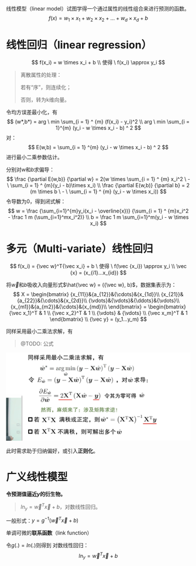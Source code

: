 线性模型（linear model）试图学得一个通过属性的线性组合来进行预测的函数。
$$
f(x) = w_1 \times x_1 + w_2 \times x_2 + ... + w_d \times x_d + b
$$

# 线性回归（linear regression）

$$
f(x_i) = w \times x_i + b \\
使得 \ f(x_i) \approx y_i
$$

> 离散属性的处理：
>
> 若有“序”，则连续化；
>
> 否则，转为k维向量。

令均方误差最小化，有
$$
(w*,b*) = arg \ min \sum_{i = 1} ^ {m} (f(x_i) - y_i)^2 \\
arg \ min \sum_{i = 1}^{m} (y_i - w \times x_i - b) ^ 2
$$
对：
$$
E(w,b) = \sum_{i = 1} ^{m} (y_i - w \times x_i - b) ^ 2
$$
进行最小二乘参数估计。

分别对$w$和$b$求偏导：
$$
\frac {\partial E(w,b)} {\partial w} = 2(w \times \sum_{i = 1} ^ {m} x_i^2 \ - \ \sum_{i = 1} ^ {m}(y_i - b)\times x_i) \\
\frac {\partial E(w,b)} {\partial b} = 2 (m \times b \ - \ \sum_{i = 1} ^ {m} (y_i - w \times x_i))
$$
令导数为0，得到闭式解：
$$
w = \frac {\sum_{i=1}^{m}y_i(x_i - \overline{x})} {\sum_{i = 1} ^ {m}x_i^2 - \frac 1 m (\sum_{i=1}^mx_i^2)} \\
b = \frac 1 m \sum_{i=1}^m(y_i - w \times x_i)
$$

# 多元（Multi-variate）线性回归

$$
f(x_i) = {\vec w}^T{\vec x_i} + b \
使得 \ f(\vec {x_i}) \approx y_i \\
\vec {x} = (x_{i1}...x_{id})
$$



将$\vec w$和$b$吸收入向量形式$\hat{\vec w} = ({\vec w}, b)$，数据集表示为：
$$
X = 
\begin{bmatrix}
{x_{11}}&{a_{12}}&{\cdots}&{x_{1d}}\\
{x_{21}}&{a_{22}}&{\cdots}&{x_{2d}}\\
{\vdots}&{\vdots}&{\ddots}&{\vdots}\\
{x_{m1}}&{a_{m2}}&{\cdots}&{x_{md}}\\
\end{bmatrix} = 
\begin{bmatrix}
{\vec x_1}^T & 1 \\
{\vec x_2}^T & 1 \\
{\vdots} & {\vdots} \\
{\vec x_m}^T & 1
\end{bmatrix} \\
{\vec y} = (y_1...y_m)
$$


同样采用最小二乘法求解，有

> @TODO: 公式

![image-20241119105406876](30-1-%E7%BA%BF%E6%80%A7%E6%A8%A1%E5%9E%8B.assets/image-20241119105406876.png)

此时需求助于归纳偏好，或引入**正则化**。

# 广义线性模型

**令预测值逼近$y$的衍生物。**

>  ${ln}_{y} = {\vec w}^T {\vec x} + b$，对数线性回归。

一般形式：$y = g^{-1}({\vec w} ^ T {\vec x} + b)$ 

单调可微的**联系函数**（link function）

令$g(.) = ln(.)$则得到 对数线性回归：
$$
{ln}_{y} = {\vec w}^T {\vec x} + b
$$



